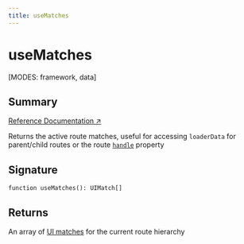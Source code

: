 ```yaml
---
title: useMatches
---
```


# useMatches

<!--
⚠️ ⚠️ IMPORTANT ⚠️ ⚠️ 

Thank you for helping improve our documentation!

This file is auto-generated from the JSDoc comments in the source
code, so please edit the JSDoc comments in the file below and this
file will be re-generated once those changes are merged.

https://github.com/remix-run/react-router/blob/main/packages/react-router/lib/hooks.tsx
-->

[MODES: framework, data]

## Summary

[Reference Documentation ↗](https://api.reactrouter.com/v7/functions/react_router.index.useMatches.html)

Returns the active route matches, useful for accessing `loaderData` for
parent/child routes or the route [`handle`](../../start/framework/route-module#handle)
property

## Signature

```tsx
function useMatches(): UIMatch[]
```

## Returns

An array of [UI matches](https://api.reactrouter.com/v7/interfaces/react_router.index.UIMatch.html) for the current route hierarchy

